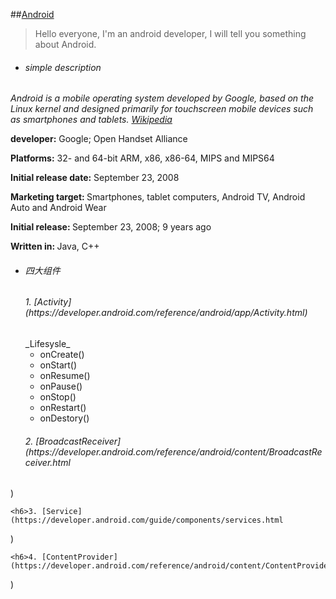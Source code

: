 ##[Android](https://www.android.com/)
>Hello everyone, I'm an android developer, I will tell you something about Android.

* <h6>simple description</h6>
*Android is a mobile operating system developed by Google, based on the Linux kernel and designed primarily for touchscreen mobile devices such as smartphones and tablets. [Wikipedia](https://en.wikipedia.org/wiki/Android_(operating_system))*

<strong>developer:</strong> Google; Open Handset Alliance

<strong>Platforms:</strong> 32- and 64-bit ARM, x86, x86-64, MIPS and MIPS64

<strong>Initial release date:</strong> September 23, 2008

<strong>Marketing target: </strong> Smartphones, tablet computers, Android TV, Android Auto and Android Wear

<strong>Initial release: </strong> September 23, 2008; 9 years ago

<strong>Written in: </strong> Java, C++

+ <h6>四大组件</h6>

    <h6>1. [Activity](https://developer.android.com/reference/android/app/Activity.html)</h6>
      _Lifesysle_

    + onCreate()
    + onStart()
    + onResume()
    + onPause()
    + onStop()
    + onRestart()
    + onDestory()

    <h6>2. [BroadcastReceiver](https://developer.android.com/reference/android/content/BroadcastReceiver.html
)</h6>

    <h6>3. [Service](https://developer.android.com/guide/components/services.html
)</h6>

    <h6>4. [ContentProvider](https://developer.android.com/reference/android/content/ContentProvider.html
)</h6>

